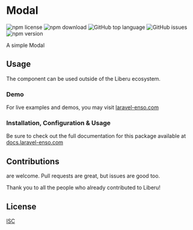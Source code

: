 # Modal

![npm license](https://img.shields.io/npm/l/@liberu-ui/modal.svg) 
![npm download](https://img.shields.io/npm/dm/@liberu-ui/modal.svg) 
![GitHub top language](https://img.shields.io/github/languages/top/liberu-ui/modal.svg) 
![GitHub issues](https://img.shields.io/github/issues/liberu-ui/modal.svg) 
![npm version](https://img.shields.io/npm/v/@liberu-ui/modal.svg) 

A simple Modal

## Usage

The component can be used outside of the Liberu ecosystem.

### Demo

For live examples and demos, you may visit [laravel-enso.com](https://www.laravel-enso.com)

### Installation, Configuration & Usage

Be sure to check out the full documentation for this package available at [docs.laravel-enso.com](https://docs.laravel-enso.com/frontend/modal.html)

## Contributions

are welcome. Pull requests are great, but issues are good too.

Thank you to all the people who already contributed to Liberu!

## License

[ISC](https://opensource.org/licenses/ISC)
